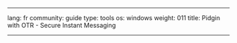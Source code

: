 

---

lang: fr
community: guide
type: tools
os: windows
weight: 011
title: Pidgin with OTR - Secure Instant Messaging

---

<stub>

